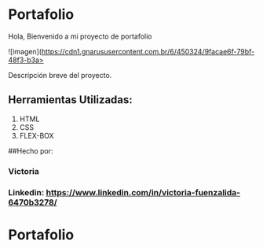 # Portafolio

Hola, Bienvenido a mi proyecto de portafolio

![imagen](https://cdn1.gnarususercontent.com.br/6/450324/9facae6f-79bf-48f3-b3a>

Descripción breve del proyecto.

## Herramientas Utilizadas:

1. HTML
2. CSS
3. FLEX-BOX

##Hecho por:

### Victoria
### Linkedin: https://www.linkedin.com/in/victoria-fuenzalida-6470b3278/

# Portafolio

